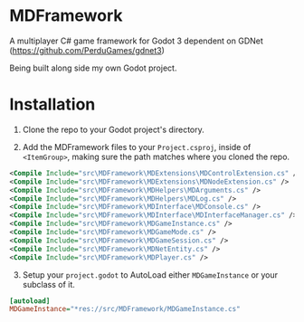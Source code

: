# MDFramework
A multiplayer C# game framework for Godot 3 dependent on GDNet (https://github.com/PerduGames/gdnet3)

Being built along side my own Godot project.

# Installation
1. Clone the repo to your Godot project's directory.

2. Add the MDFramework files to your `Project.csproj`, inside of `<ItemGroup>`, making sure the path matches where you cloned the repo. 

```xml
<Compile Include="src\MDFramework\MDExtensions\MDControlExtension.cs" />
<Compile Include="src\MDFramework\MDExtensions\MDNodeExtension.cs" />
<Compile Include="src\MDFramework\MDHelpers\MDArguments.cs" />
<Compile Include="src\MDFramework\MDHelpers\MDLog.cs" />
<Compile Include="src\MDFramework\MDInterface\MDConsole.cs" />
<Compile Include="src\MDFramework\MDInterface\MDInterfaceManager.cs" />
<Compile Include="src\MDFramework\MDGameInstance.cs" />
<Compile Include="src\MDFramework\MDGameMode.cs" />
<Compile Include="src\MDFramework\MDGameSession.cs" />
<Compile Include="src\MDFramework\MDNetEntity.cs" />
<Compile Include="src\MDFramework\MDPlayer.cs" />
```

3. Setup your `project.godot` to AutoLoad either `MDGameInstance` or your subclass of it.

```ini
[autoload]
MDGameInstance="*res://src/MDFramework/MDGameInstance.cs"
```
